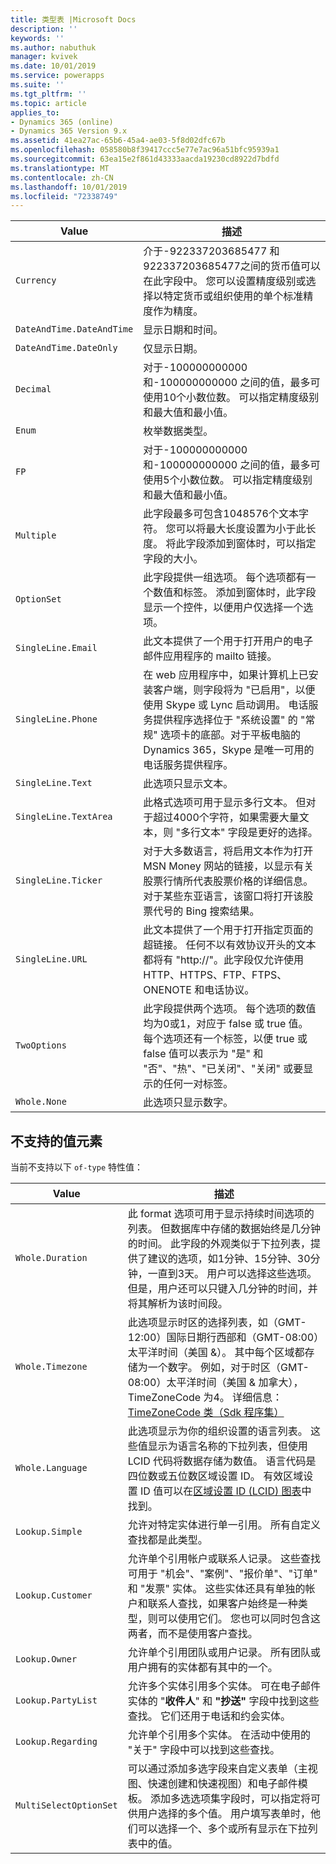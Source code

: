 ```yaml
---
title: 类型表 |Microsoft Docs
description: ''
keywords: ''
ms.author: nabuthuk
manager: kvivek
ms.date: 10/01/2019
ms.service: powerapps
ms.suite: ''
ms.tgt_pltfrm: ''
ms.topic: article
applies_to:
- Dynamics 365 (online)
- Dynamics 365 Version 9.x
ms.assetid: 41ea27ac-65b6-45a4-ae03-5f8d02dfc67b
ms.openlocfilehash: 058580b8f39417ccc5e77e7ac96a51bfc95939a1
ms.sourcegitcommit: 63ea15e2f861d43333aacda19230cd8922d7bdfd
ms.translationtype: MT
ms.contentlocale: zh-CN
ms.lasthandoff: 10/01/2019
ms.locfileid: "72338749"
---
```

|Value|描述|
|--|--|
|`Currency`|介于-922337203685477 和922337203685477之间的货币值可以在此字段中。 您可以设置精度级别或选择以特定货币或组织使用的单个标准精度作为精度。|
|`DateAndTime.DateAndTime`|显示日期和时间。|
|`DateAndTime.DateOnly`|仅显示日期。|
|`Decimal`|对于-100000000000 和-100000000000 之间的值，最多可使用10个小数位数。 可以指定精度级别和最大值和最小值。|
|`Enum`|枚举数据类型。|
|`FP`|对于-100000000000 和-100000000000 之间的值，最多可使用5个小数位数。 可以指定精度级别和最大值和最小值。 |
|`Multiple`|此字段最多可包含1048576个文本字符。 您可以将最大长度设置为小于此长度。 将此字段添加到窗体时，可以指定字段的大小。|
|`OptionSet`|此字段提供一组选项。 每个选项都有一个数值和标签。 添加到窗体时，此字段显示一个控件，以便用户仅选择一个选项。 |
|`SingleLine.Email`|此文本提供了一个用于打开用户的电子邮件应用程序的 mailto 链接。|
|`SingleLine.Phone`|在 web 应用程序中，如果计算机上已安装客户端，则字段将为 "已启用"，以便使用 Skype 或 Lync 启动调用。 电话服务提供程序选择位于 "系统设置" 的 "常规" 选项卡的底部。对于平板电脑的 Dynamics 365，Skype 是唯一可用的电话服务提供程序。|
|`SingleLine.Text`|此选项只显示文本。|
|`SingleLine.TextArea`|此格式选项可用于显示多行文本。 但对于超过4000个字符，如果需要大量文本，则 "多行文本" 字段是更好的选择。|
|`SingleLine.Ticker`|对于大多数语言，将启用文本作为打开 MSN Money 网站的链接，以显示有关股票行情所代表股票价格的详细信息。对于某些东亚语言，该窗口将打开该股票代号的 Bing 搜索结果。|
|`SingleLine.URL`|此文本提供了一个用于打开指定页面的超链接。 任何不以有效协议开头的文本都将有 "http://"。此字段仅允许使用 HTTP、HTTPS、FTP、FTPS、ONENOTE 和电话协议。|
|`TwoOptions`|此字段提供两个选项。 每个选项的数值均为0或1，对应于 false 或 true 值。 每个选项还有一个标签，以便 true 或 false 值可以表示为 "是" 和 "否"、"热"、"已关闭"、"关闭" 或要显示的任何一对标签。|
|`Whole.None`|此选项只显示数字。|

## <a name="value-elements-that-are-not-supported"></a>不支持的值元素

当前不支持以下 `of-type` 特性值：

|Value|描述|
|-----|------|
|`Whole.Duration`|此 format 选项可用于显示持续时间选项的列表。 但数据库中存储的数据始终是几分钟的时间。 此字段的外观类似于下拉列表，提供了建议的选项，如1分钟、15分钟、30分钟，一直到3天。 用户可以选择这些选项。 但是，用户还可以只键入几分钟的时间，并将其解析为该时间段。|
|`Whole.Timezone`|此选项显示时区的选择列表，如（GMT-12:00）国际日期行西部和（GMT-08:00）太平洋时间（美国 &）。 其中每个区域都存储为一个数字。 例如，对于时区（GMT-08:00）太平洋时间（美国 & 加拿大），TimeZoneCode 为4。 详细信息： [TimeZoneCode 类（Sdk 程序集）](https://docs.microsoft.com/en-us/previous-versions/dynamics-crm4/developers-guide/bb959779(v=msdn.10))|
|`Whole.Language`|此选项显示为你的组织设置的语言列表。 这些值显示为语言名称的下拉列表，但使用 LCID 代码将数据存储为数值。 语言代码是四位数或五位数区域设置 ID。 有效区域设置 ID 值可以在[区域设置 ID (LCID) 图表](https://docs.microsoft.com/en-us/previous-versions/windows/embedded/ms912047(v=winembedded.10))中找到。|
|`Lookup.Simple`|允许对特定实体进行单一引用。 所有自定义查找都是此类型。|
|`Lookup.Customer`|允许单个引用帐户或联系人记录。 这些查找可用于 "机会"、"案例"、"报价单"、"订单" 和 "发票" 实体。 这些实体还具有单独的帐户和联系人查找，如果客户始终是一种类型，则可以使用它们。 您也可以同时包含这两者，而不是使用客户查找。|
|`Lookup.Owner`|允许单个引用团队或用户记录。 所有团队或用户拥有的实体都有其中的一个。|
|`Lookup.PartyList`|允许多个实体引用多个实体。 可在电子邮件实体的 "**收件人**" 和 **"抄送"** 字段中找到这些查找。 它们还用于电话和约会实体。|
|`Lookup.Regarding`|允许单个引用多个实体。 在活动中使用的 "关于" 字段中可以找到这些查找。|
|`MultiSelectOptionSet`|可以通过添加多选字段来自定义表单（主视图、快速创建和快速视图）和电子邮件模板。 添加多选选项集字段时，可以指定将可供用户选择的多个值。 用户填写表单时，他们可以选择一个、多个或所有显示在下拉列表中的值。|
